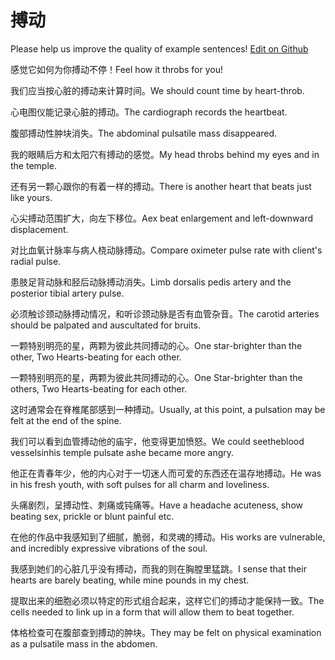 # 搏动

Please help us improve the quality of example sentences! [Edit on Github](https://github.com/jiyushe/jiyu-example-sentence-source/blob/main/chinese/bodong.md)

<p><span class="chinese">感觉它如何为你搏动不停！</span><span class="english">Feel how it throbs for you!</span></p>

<p><span class="chinese">我们应当按心脏的搏动来计算时间。</span><span class="english">We should count time by heart-throb.</span></p>

<p><span class="chinese">心电图仪能记录心脏的搏动。</span><span class="english">The cardiograph records the heartbeat.</span></p>

<p><span class="chinese">腹部搏动性肿块消失。</span><span class="english">The abdominal pulsatile mass disappeared.</span></p>

<p><span class="chinese">我的眼睛后方和太阳穴有搏动的感觉。</span><span class="english">My head throbs behind my eyes and in the temple.</span></p>

<p><span class="chinese">还有另一颗心跟你的有着一样的搏动。</span><span class="english">There is another heart that beats just like yours.</span></p>

<p><span class="chinese">心尖搏动范围扩大，向左下移位。</span><span class="english">Aex beat enlargement and left-downward displacement.</span></p>

<p><span class="chinese">对比血氧计脉率与病人桡动脉搏动。</span><span class="english">Compare oximeter pulse rate with client's radial pulse.</span></p>

<p><span class="chinese">患肢足背动脉和胫后动脉搏动消失。</span><span class="english">Limb dorsalis pedis artery and the posterior tibial artery pulse.</span></p>

<p><span class="chinese">必须触诊颈动脉搏动情况，和听诊颈动脉是否有血管杂音。</span><span class="english">The carotid arteries should be palpated and auscultated for bruits.</span></p>

<p><span class="chinese">一颗特别明亮的星，两颗为彼此共同搏动的心。</span><span class="english">One star-brighter than the other, Two Hearts-beating for each other.</span></p>

<p><span class="chinese">一颗特别明亮的星，两颗为彼此共同搏动的心。</span><span class="english">One Star-brighter than the others, Two Hearts-beating for each other.</span></p>

<p><span class="chinese">这时通常会在脊椎尾部感到一种搏动。</span><span class="english">Usually, at this point, a pulsation may be felt at the end of the spine.</span></p>

<p><span class="chinese">我们可以看到血管搏动他的庙宇，他变得更加愤怒。</span><span class="english">We could seetheblood vesselsinhis temple pulsate ashe became more angry.</span></p>

<p><span class="chinese">他正在青春年少，他的内心对于一切迷人而可爱的东西还在温存地搏动。</span><span class="english">He was in his fresh youth, with soft pulses for all charm and loveliness.</span></p>

<p><span class="chinese">头痛剧烈，呈搏动性、刺痛或钝痛等。</span><span class="english">Have a headache acuteness, show beating sex, prickle or blunt painful etc.</span></p>

<p><span class="chinese">在他的作品中我感知到了细腻，脆弱，和灵魂的搏动。</span><span class="english">His works are vulnerable, and incredibly expressive vibrations of the soul.</span></p>

<p><span class="chinese">我感到她们的心脏几乎没有搏动，而我的则在胸膛里猛跳。</span><span class="english">I sense that their hearts are barely beating, while mine pounds in my chest.</span></p>

<p><span class="chinese">提取出来的细胞必须以特定的形式组合起来，这样它们的搏动才能保持一致。</span><span class="english">The cells needed to link up in a form that will allow them to beat together.</span></p>

<p><span class="chinese">体格检查可在腹部查到搏动的肿块。</span><span class="english">They may be felt on physical examination as a pulsatile mass in the abdomen.</span></p>

